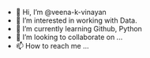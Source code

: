- 👋 Hi, I’m @veena-k-vinayan
- 👀 I’m interested in working with Data.
- 🌱 I’m currently learning Github, Python
- 💞️ I’m looking to collaborate on ...
- 📫 How to reach me ...

<!---
veena-k-vinayan/veena-k-vinayan is a ✨ special ✨ repository because its `README.md` (this file) appears on your GitHub profile.
You can click the Preview link to take a look at your changes.
--->
